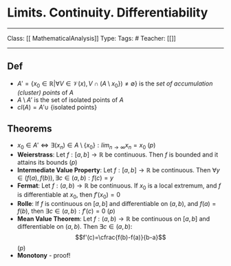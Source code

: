 # Limits. Continuity. Differentiability
___
Class: [[ MathematicalAnalysis]]
Type: 
Tags: # 
Teacher: [[]]
___

## Def 
- $A' = \{x_{0} \in \mathbb{R}|\forall V \in \mathcal{V}(x), V \cap (A \setminus x_0\}) \neq \emptyset\}$ is the *set of accumulation (cluster) points* of $A$
- $A \setminus A'$ is the set of isolated points of $A$
- $cl(A) = A'\cup$ {isolated points}

## Theorems 
- $x_{0}\in A' \iff \exists (x_n) \in A \setminus \{x_0\}: lim_{n\rightarrow \infty}x_n=x_0$ (*p*)
- **Weierstrass**: Let $f : [a,b]\rightarrow \mathbb{R}$ be continuous. Then $f$ is bounded and it attains its bounds (*p*)
- **Intermediate Value Property**: Let $f : [a,b]\rightarrow \mathbb{R}$ be continuous. Then $\forall y \in (f(a),f(b)),\exists c\in(a,b):f(c)=y$ 
- **Fermat**: Let $f:(a,b) \rightarrow \mathbb{R}$ be continuous. If $x_0$ is a local extremum, and $f$ is differentiable at $x_0$, then $f'(x_0) = 0$ 
- **Rolle**: If $f$ is continuous on $[a,b]$ and differentiable on $(a,b)$, and $f(a) = f(b)$, then $\exists c \in (a,b):f'(c) = 0$ (*p*)
- **Mean Value Theorem**: Let $f:(a,b)\rightarrow \mathbb{R}$ be continuous on $[a,b]$ and differentiable on $(a,b)$. Then $\exists c\in(a,b):$$$f'(c)=\cfrac{f(b)-f(a)}{b-a}$$(*p*)
- **Monotony** - proof! 